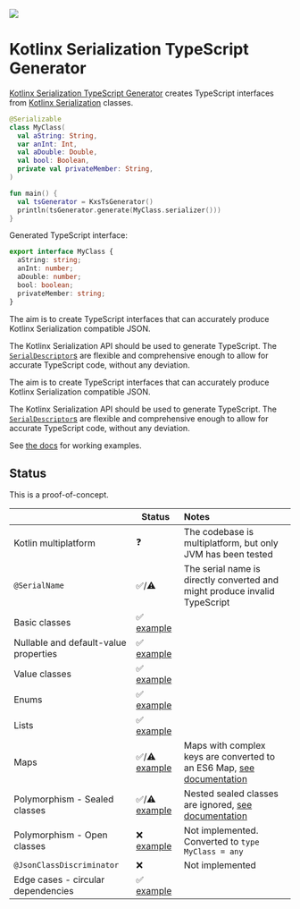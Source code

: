 [![](https://jitpack.io/v/adamko-dev/kotlinx-serialization-typescript-generator.svg)](https://jitpack.io/#adamko-dev/kotlinx-serialization-typescript-generator)

# Kotlinx Serialization TypeScript Generator

[Kotlinx Serialization TypeScript Generator](https://github.com/adamko-dev/kotlinx-serialization-typescript-generator)
creates TypeScript interfaces from
[Kotlinx Serialization](https://github.com/Kotlin/kotlinx.serialization/)
classes.

```kotlin
@Serializable
class MyClass(
  val aString: String,
  var anInt: Int,
  val aDouble: Double,
  val bool: Boolean,
  private val privateMember: String,
)

fun main() {
  val tsGenerator = KxsTsGenerator()
  println(tsGenerator.generate(MyClass.serializer()))
}
```

Generated TypeScript interface:

```typescript
export interface MyClass {
  aString: string;
  anInt: number;
  aDouble: number;
  bool: boolean;
  privateMember: string;
}
```

The aim is to create TypeScript interfaces that can accurately produce Kotlinx Serialization
compatible JSON.

The Kotlinx Serialization API should be used to generate TypeScript. The
[`SerialDescriptor`s](https://kotlin.github.io/kotlinx.serialization/kotlinx-serialization-core/kotlinx.serialization.descriptors/-serial-descriptor/index.html)
are flexible and comprehensive enough to allow for accurate TypeScript code, without any deviation.

The aim is to create TypeScript interfaces that can accurately produce Kotlinx Serialization
compatible JSON.

The Kotlinx Serialization API should be used to generate TypeScript. The
[`SerialDescriptor`s](https://kotlin.github.io/kotlinx.serialization/kotlinx-serialization-core/kotlinx.serialization.descriptors/-serial-descriptor/index.html)
are flexible and comprehensive enough to allow for accurate TypeScript code, without any deviation.

See [the docs](./docs) for working examples.

## Status

This is a proof-of-concept.

|                                       | Status                                                   | Notes                                                                                                          |
|---------------------------------------|----------------------------------------------------------|:---------------------------------------------------------------------------------------------------------------|
| Kotlin multiplatform                  | ❓                                                        | The codebase is multiplatform, but only JVM has been tested                                                    |
| `@SerialName`                         | ✅/⚠                                                      | The serial name is directly converted and might produce invalid TypeScript                                     |
| Basic classes                         | ✅       [example](./docs/basic-classes.md)               |                                                                                                                |
| Nullable and default-value properties | ✅       [example](./docs/default-values.md)              |                                                                                                                |
| Value classes                         | ✅       [example](./docs/value-classes.md)               |                                                                                                                |
| Enums                                 | ✅       [example](./docs/enums.md)                       |                                                                                                                |
| Lists                                 | ✅       [example](./docs/lists.md)                       |                                                                                                                |
| Maps                                  | ✅/⚠     [example](./docs/maps.md)                        | Maps with complex keys are converted to an ES6 Map, [see documentation](./docs/maps.md#maps-with-complex-keys) |
| Polymorphism - Sealed classes         | ✅/⚠     [example](./docs/polymorphism.md#sealed-classes) | Nested sealed classes are ignored, [see documentation](./docs/polymorphism.md#nested-sealed-classes)           |
| Polymorphism - Open classes           | ❌       [example](./docs/abstract-classes.md)            | Not implemented. Converted to `type MyClass = any`                                                             |
| `@JsonClassDiscriminator`             | ❌                                                        | Not implemented                                                                                                |
| Edge cases - circular dependencies    | ✅       [example](./docs/edgecases.md)                   |                                                                                                                |
